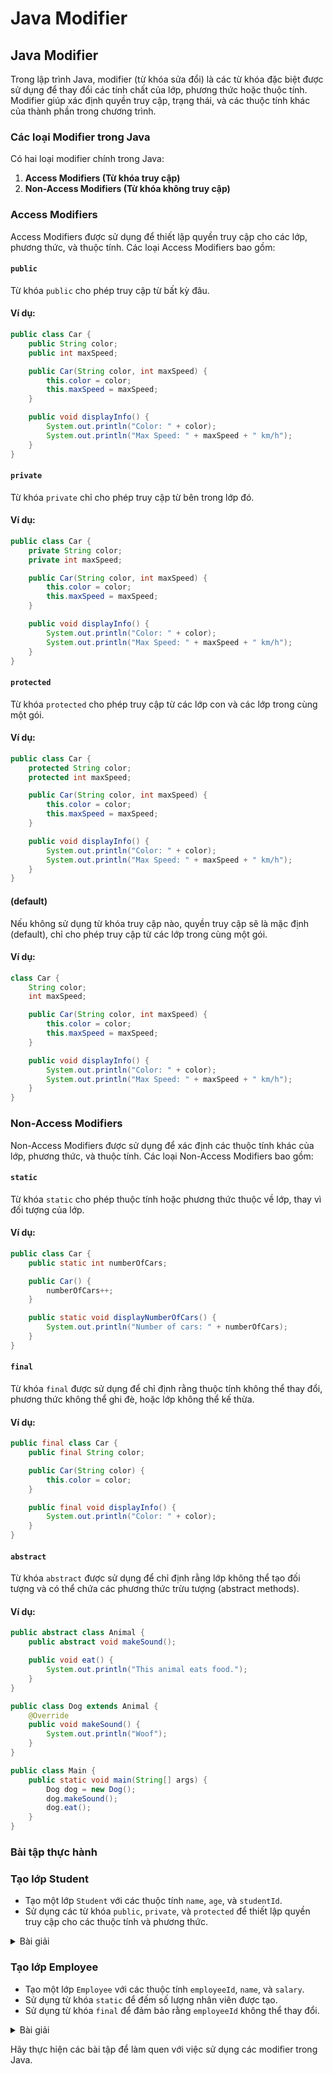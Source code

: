 # Java Modifier

## Java Modifier

Trong lập trình Java, modifier (từ khóa sửa đổi) là các từ khóa đặc biệt được sử dụng để thay đổi các tính chất của lớp, phương thức hoặc thuộc tính. Modifier giúp xác định quyền truy cập, trạng thái, và các thuộc tính khác của thành phần trong chương trình.

### Các loại Modifier trong Java

Có hai loại modifier chính trong Java:

1. **Access Modifiers (Từ khóa truy cập)**
2. **Non-Access Modifiers (Từ khóa không truy cập)**

### Access Modifiers

Access Modifiers được sử dụng để thiết lập quyền truy cập cho các lớp, phương thức, và thuộc tính. Các loại Access Modifiers bao gồm:

#### `public`

Từ khóa `public` cho phép truy cập từ bất kỳ đâu.

#### Ví dụ:

```java
public class Car {
    public String color;
    public int maxSpeed;

    public Car(String color, int maxSpeed) {
        this.color = color;
        this.maxSpeed = maxSpeed;
    }

    public void displayInfo() {
        System.out.println("Color: " + color);
        System.out.println("Max Speed: " + maxSpeed + " km/h");
    }
}
```

#### `private`

Từ khóa `private` chỉ cho phép truy cập từ bên trong lớp đó.

#### Ví dụ:

```java
public class Car {
    private String color;
    private int maxSpeed;

    public Car(String color, int maxSpeed) {
        this.color = color;
        this.maxSpeed = maxSpeed;
    }

    public void displayInfo() {
        System.out.println("Color: " + color);
        System.out.println("Max Speed: " + maxSpeed + " km/h");
    }
}
```

#### `protected`

Từ khóa `protected` cho phép truy cập từ các lớp con và các lớp trong cùng một gói.

#### Ví dụ:

```java
public class Car {
    protected String color;
    protected int maxSpeed;

    public Car(String color, int maxSpeed) {
        this.color = color;
        this.maxSpeed = maxSpeed;
    }

    public void displayInfo() {
        System.out.println("Color: " + color);
        System.out.println("Max Speed: " + maxSpeed + " km/h");
    }
}
```

#### (default)

Nếu không sử dụng từ khóa truy cập nào, quyền truy cập sẽ là mặc định (default), chỉ cho phép truy cập từ các lớp trong cùng một gói.

#### Ví dụ:

```java
class Car {
    String color;
    int maxSpeed;

    public Car(String color, int maxSpeed) {
        this.color = color;
        this.maxSpeed = maxSpeed;
    }

    public void displayInfo() {
        System.out.println("Color: " + color);
        System.out.println("Max Speed: " + maxSpeed + " km/h");
    }
}
```

### Non-Access Modifiers

Non-Access Modifiers được sử dụng để xác định các thuộc tính khác của lớp, phương thức, và thuộc tính. Các loại Non-Access Modifiers bao gồm:

#### `static`

Từ khóa `static` cho phép thuộc tính hoặc phương thức thuộc về lớp, thay vì đối tượng của lớp.

#### Ví dụ:

```java
public class Car {
    public static int numberOfCars;

    public Car() {
        numberOfCars++;
    }

    public static void displayNumberOfCars() {
        System.out.println("Number of cars: " + numberOfCars);
    }
}
```

#### `final`

Từ khóa `final` được sử dụng để chỉ định rằng thuộc tính không thể thay đổi, phương thức không thể ghi đè, hoặc lớp không thể kế thừa.

#### Ví dụ:

```java
public final class Car {
    public final String color;

    public Car(String color) {
        this.color = color;
    }

    public final void displayInfo() {
        System.out.println("Color: " + color);
    }
}
```

#### `abstract`

Từ khóa `abstract` được sử dụng để chỉ định rằng lớp không thể tạo đối tượng và có thể chứa các phương thức trừu tượng (abstract methods).

#### Ví dụ:

```java
public abstract class Animal {
    public abstract void makeSound();

    public void eat() {
        System.out.println("This animal eats food.");
    }
}

public class Dog extends Animal {
    @Override
    public void makeSound() {
        System.out.println("Woof");
    }
}

public class Main {
    public static void main(String[] args) {
        Dog dog = new Dog();
        dog.makeSound();
        dog.eat();
    }
}
```

### Bài tập thực hành

### **Tạo lớp Student**

* Tạo một lớp `Student` với các thuộc tính `name`, `age`, và `studentId`.
* Sử dụng các từ khóa `public`, `private`, và `protected` để thiết lập quyền truy cập cho các thuộc tính và phương thức.

<details>

<summary>Bài giải</summary>

```java
public class Student {
    private String name;
    protected int age;
    public String studentId;

    public Student(String name, int age, String studentId) {
        this.name = name;
        this.age = age;
        this.studentId = studentId;
    }

    public void displayInfo() {
        System.out.println("Name: " + name);
        System.out.println("Age: " + age);
        System.out.println("Student ID: " + studentId);
    }

    public String getName() {
        return name;
    }

    public void setName(String name) {
        this.name = name;
    }

    protected int getAge() {
        return age;
    }

    protected void setAge(int age) {
        this.age = age;
    }
}

public class Main {
    public static void main(String[] args) {
        Student student = new Student("John Doe", 20, "S12345");
        student.displayInfo();
        student.setName("Jane Doe");
        student.displayInfo();
    }
}
```



</details>

### **Tạo lớp Employee**

* Tạo một lớp `Employee` với các thuộc tính `employeeId`, `name`, và `salary`.
* Sử dụng từ khóa `static` để đếm số lượng nhân viên được tạo.
* Sử dụng từ khóa `final` để đảm bảo rằng `employeeId` không thể thay đổi.

<details>

<summary>Bài giải </summary>

```java
public class Employee {
    private static int count = 0;
    public final String employeeId;
    private String name;
    private double salary;

    public Employee(String employeeId, String name, double salary) {
        this.employeeId = employeeId;
        this.name = name;
        this.salary = salary;
        count++;
    }

    public void displayInfo() {
        System.out.println("Employee ID: " + employeeId);
        System.out.println("Name: " + name);
        System.out.println("Salary: $" + salary);
    }

    public static int getCount() {
        return count;
    }
}

public class Main {
    public static void main(String[] args) {
        Employee emp1 = new Employee("E001", "Alice", 50000);
        Employee emp2 = new Employee("E002", "Bob", 60000);
        
        emp1.displayInfo();
        emp2.displayInfo();
        
        System.out.println("Total Employees: " + Employee.getCount());
    }
}
```



</details>

Hãy thực hiện các bài tập để làm quen với việc sử dụng các modifier trong Java.
